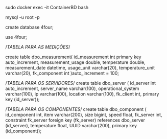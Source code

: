 sudo docker exec -it ContainerBD bash

mysql -u root -p

create database 4four;

use 4four;

/*TABELA PARA AS MEDIÇÕES*/

create table dbo_measurement(
id_measurement int primary key auto_increment,
measurement_usage double,
temperature double,
measurement_date datetime,
usage_unit varchar(20),
temperature_unit varchar(20),
fk_component int
)auto_increment = 100;

/*TABELA PARA OS SERVIDORES*/
 create table dbo_server (
 id_server int auto_increment, 
 server_name varchar(100), 
 operational_system varchar(100), 
 ip varchar(100), 
 location varchar(100), 
 fk_client int, 
 primary key (id_server));


/*TABELA PARA OS COMPONENTES*/
create table dbo_component (
id_component int, 
item varchar(200), 
size bigint, 
speed float, 
fk_server int, 
constraint fk_server foreign key (fk_server) references dbo_server (id_server), 
temperature float, 
UUID varchar(200), 
primary key (id_component));
